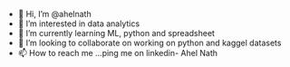 - 👋 Hi, I’m @ahelnath
- 👀 I’m interested in data analytics
- 🌱 I’m currently learning ML, python and spreadsheet
- 💞️ I’m looking to collaborate on working on python and kaggel datasets
- 📫 How to reach me ...ping me on linkedin- Ahel Nath

<!---
ahelnath/ahelnath is a ✨ special ✨ repository because its `README.md` (this file) appears on your GitHub profile.
You can click the Preview link to take a look at your changes.
--->
